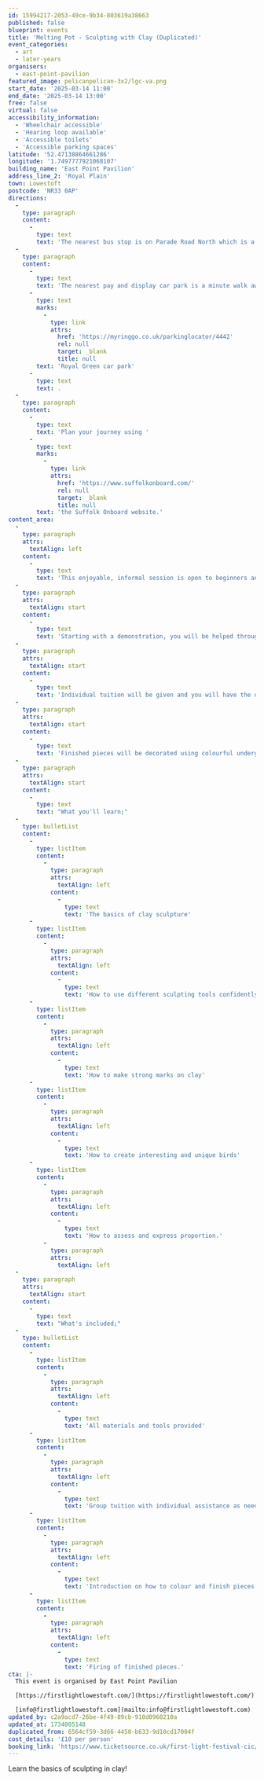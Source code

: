 ```yaml
---
id: 15994217-2053-49ce-9b34-803619a38663
published: false
blueprint: events
title: 'Melting Pot - Sculpting with Clay (Duplicated)'
event_categories:
  - art
  - later-years
organisers:
  - east-point-pavilion
featured_image: pelicanpelican-3x2/lgc-va.png
start_date: '2025-03-14 11:00'
end_date: '2025-03-14 13:00'
free: false
virtual: false
accessibility_information:
  - 'Wheelchair accessible'
  - 'Hearing loop available'
  - 'Accessible toilets'
  - 'Accessible parking spaces'
latitude: '52.47138864661286'
longitude: '1.7497777921068107'
building_name: 'East Point Pavilion'
address_line_2: 'Royal Plain'
town: Lowestoft
postcode: 'NR33 0AP'
directions:
  -
    type: paragraph
    content:
      -
        type: text
        text: 'The nearest bus stop is on Parade Road North which is a three minute walk from East Point Pavilion. There is a selection of buses which connect us to the town centre for example, No X2, X22 and 109.'
  -
    type: paragraph
    content:
      -
        type: text
        text: 'The nearest pay and display car park is a minute walk away at '
      -
        type: text
        marks:
          -
            type: link
            attrs:
              href: 'https://myringgo.co.uk/parkinglocator/4442'
              rel: null
              target: _blank
              title: null
        text: 'Royal Green car park'
      -
        type: text
        text: .
  -
    type: paragraph
    content:
      -
        type: text
        text: 'Plan your journey using '
      -
        type: text
        marks:
          -
            type: link
            attrs:
              href: 'https://www.suffolkonboard.com/'
              rel: null
              target: _blank
              title: null
        text: 'the Suffolk Onboard website.'
content_area:
  -
    type: paragraph
    attrs:
      textAlign: left
    content:
      -
        type: text
        text: 'This enjoyable, informal session is open to beginners and more experienced alike. It is a lovely way to get an introduction to sculpture or to refine the skills you already have.'
  -
    type: paragraph
    attrs:
      textAlign: start
    content:
      -
        type: text
        text: 'Starting with a demonstration, you will be helped through the process of creating a bird sculpture in clay using different tools, and shown how to assess and express proportions with your work.'
  -
    type: paragraph
    attrs:
      textAlign: start
    content:
      -
        type: text
        text: 'Individual tuition will be given and you will have the opportunity to create a unique bird of your own.'
  -
    type: paragraph
    attrs:
      textAlign: start
    content:
      -
        type: text
        text: 'Finished pieces will be decorated using colourful underglazes and then will be fired at the studio and ready for collection in approximately 2-3 weeks.'
  -
    type: paragraph
    attrs:
      textAlign: start
    content:
      -
        type: text
        text: "What you'll learn;"
  -
    type: bulletList
    content:
      -
        type: listItem
        content:
          -
            type: paragraph
            attrs:
              textAlign: left
            content:
              -
                type: text
                text: 'The basics of clay sculpture'
      -
        type: listItem
        content:
          -
            type: paragraph
            attrs:
              textAlign: left
            content:
              -
                type: text
                text: 'How to use different sculpting tools confidently'
      -
        type: listItem
        content:
          -
            type: paragraph
            attrs:
              textAlign: left
            content:
              -
                type: text
                text: 'How to make strong marks on clay'
      -
        type: listItem
        content:
          -
            type: paragraph
            attrs:
              textAlign: left
            content:
              -
                type: text
                text: 'How to create interesting and unique birds'
      -
        type: listItem
        content:
          -
            type: paragraph
            attrs:
              textAlign: left
            content:
              -
                type: text
                text: 'How to assess and express proportion.'
          -
            type: paragraph
            attrs:
              textAlign: left
  -
    type: paragraph
    attrs:
      textAlign: start
    content:
      -
        type: text
        text: "What's included;"
  -
    type: bulletList
    content:
      -
        type: listItem
        content:
          -
            type: paragraph
            attrs:
              textAlign: left
            content:
              -
                type: text
                text: 'All materials and tools provided'
      -
        type: listItem
        content:
          -
            type: paragraph
            attrs:
              textAlign: left
            content:
              -
                type: text
                text: 'Group tuition with individual assistance as needed'
      -
        type: listItem
        content:
          -
            type: paragraph
            attrs:
              textAlign: left
            content:
              -
                type: text
                text: 'Introduction on how to colour and finish pieces'
      -
        type: listItem
        content:
          -
            type: paragraph
            attrs:
              textAlign: left
            content:
              -
                type: text
                text: 'Firing of finished pieces.'
cta: |-
  This event is organised by East Point Pavilion

  [https://firstlightlowestoft.com/](https://firstlightlowestoft.com/)

  [info@firstlightlowestoft.com](mailto:info@firstlightlowestoft.com)
updated_by: c2a9acd7-26be-4f49-89cb-918d0960210a
updated_at: 1734005148
duplicated_from: 6564cf59-3d66-4450-b633-9d10cd17004f
cost_details: '£10 per person'
booking_link: 'https://www.ticketsource.co.uk/first-light-festival-cic/melting-pot-sculpting-in-clay-taster-session/e-mebxxj'
---
```

Learn the basics of sculpting in clay!